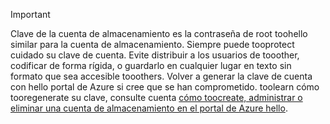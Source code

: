 > [!IMPORTANT]
> Clave de la cuenta de almacenamiento es la contraseña de root toohello similar para la cuenta de almacenamiento. Siempre puede tooprotect cuidado su clave de cuenta. Evite distribuir a los usuarios de tooother, codificar de forma rígida, o guardarlo en cualquier lugar en texto sin formato que sea accesible tooothers. Volver a generar la clave de cuenta con hello portal de Azure si cree que se han comprometido. toolearn cómo tooregenerate su clave, consulte cuenta [cómo toocreate, administrar o eliminar una cuenta de almacenamiento en el portal de Azure hello](../articles/storage/common/storage-create-storage-account.md#manage-your-storage-account).
> 
> 
